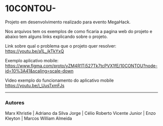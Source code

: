 # 10CONTOU-
Projeto em desenvolvimento realizado para evento MegaHack.

Nos arquivos tem os exemplos de como ficaria a pagina web do projeto e abaixo tem alguns links explicando sobre o projeto.

Link sobre qual o problema que o projeto quer resolver: https://youtu.be/a1L_jkTkYxQ

Exemplo aplicativo mobile: https://www.figma.com/proto/yZM4R1Ti527Tk7tcPVX1fE/10CONTOU?node-id=10%3A41&scaling=scale-down

Video exemplo do funcionamento do aplicativo mobile https://youtu.be/i_UusTxmFJs


<hr>

<h3>Autores</h3>
<p>Marx Khristie | Adriano da Silva Jorge | Célio Roberto Vicente Junior | Enzo Kleyton | Marcos William Almeida </p>
